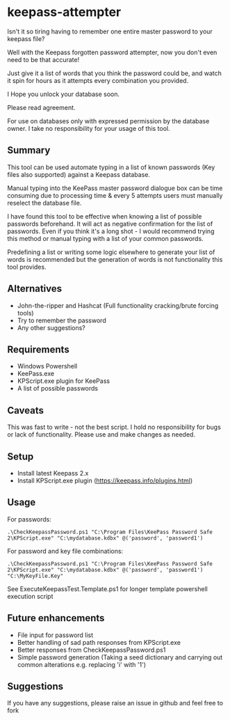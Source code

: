 # keepass-attempter

Isn't it so tiring having to remember one entire master password to your keepass file?

Well with the Keepass forgotten password attempter, now you don't even need to be that accurate!

Just give it a list of words that you think the password could be, and watch it spin for hours as it attempts every combination you provided. 

I Hope you unlock your database soon.

Please read agreement.

For use on databases only with expressed permission by the database owner. I take no responsibility for your usage of this tool.

## Summary

This tool can be used automate typing in a list of known passwords (Key files also supported) against a Keepass database. 

Manual typing into the KeePass master password dialogue box can be time consuming due to processing time & every 5 attempts users must manually reselect the database file.

I have found this tool to be effective when knowing a list of possible passwords beforehand. It will act as negative confirmation for the list of passwords. Even if you think it's a long shot - I would recommend trying this method or manual typing with a list of your common passwords.

Predefining a list or writing some logic elsewhere to generate your list of words is recommended but the generation of words is not functionality this tool provides.

## Alternatives

- John-the-ripper and Hashcat (Full functionality cracking/brute forcing tools)
- Try to remember the password
- Any other suggestions?

## Requirements

- Windows Powershell
- KeePass.exe
- KPScript.exe plugin for KeePass
- A list of possible passwords

## Caveats

This was fast to write - not the best script. 
I hold no responsibility for bugs or lack of functionality.
Please use and make changes as needed.

## Setup

- Install latest Keepass 2.x
- Install KPScript.exe plugin (https://keepass.info/plugins.html)

## Usage

For passwords:

`.\CheckKeepassPassword.ps1 "C:\Program Files\KeePass Password Safe 2\KPScript.exe" "C:\mydatabase.kdbx" @('password', 'password1')`

For password and key file combinations:

`.\CheckKeepassPassword.ps1 "C:\Program Files\KeePass Password Safe 2\KPScript.exe" "C:\mydatabase.kdbx" @('password', 'password1') "C:\MyKeyFile.Key"`

See ExecuteKeepassTest.Template.ps1 for longer template powershell execution script

## Future enhancements

- File input for password list
- Better handling of sad path responses from KPScript.exe
- Better responses from CheckKeepassPassword.ps1
- Simple password generation (Taking a seed dictionary and carrying out common alterations e.g. replacing 'i' with '1')

## Suggestions

If you have any suggestions, please raise an issue in github and feel free to fork
